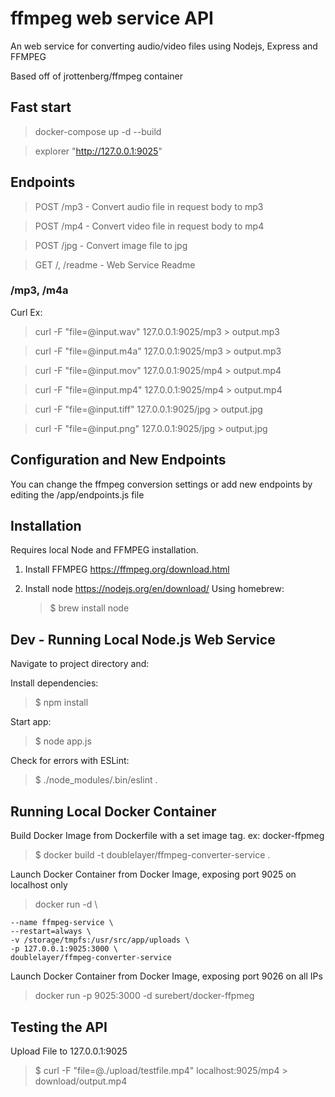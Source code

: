 # ffmpeg web service API

An web service for converting audio/video files using Nodejs, Express and FFMPEG

Based off of jrottenberg/ffmpeg container

## Fast start

> docker-compose up -d --build

> explorer "http://127.0.0.1:9025"

## Endpoints

> POST /mp3 - Convert audio file in request body to mp3

> POST /mp4 - Convert video file in request body to mp4

> POST /jpg - Convert image file to jpg

> GET /, /readme - Web Service Readme

### /mp3, /m4a

Curl Ex:

> curl -F "file=@input.wav" 127.0.0.1:9025/mp3 > output.mp3

> curl -F "file=@input.m4a" 127.0.0.1:9025/mp3 > output.mp3

> curl -F "file=@input.mov" 127.0.0.1:9025/mp4 > output.mp4

> curl -F "file=@input.mp4" 127.0.0.1:9025/mp4 > output.mp4

> curl -F "file=@input.tiff" 127.0.0.1:9025/jpg > output.jpg

> curl -F "file=@input.png" 127.0.0.1:9025/jpg > output.jpg

## Configuration and New Endpoints

You can change the ffmpeg conversion settings or add new endpoints by editing
the /app/endpoints.js file

## Installation

Requires local Node and FFMPEG installation.

1. Install FFMPEG https://ffmpeg.org/download.html

2. Install node https://nodejs.org/en/download/
   Using homebrew:
   > \$ brew install node

## Dev - Running Local Node.js Web Service

Navigate to project directory and:

Install dependencies:

> \$ npm install

Start app:

> \$ node app.js

Check for errors with ESLint:

> \$ ./node_modules/.bin/eslint .

## Running Local Docker Container

Build Docker Image from Dockerfile with a set image tag. ex: docker-ffpmeg

> \$ docker build -t doublelayer/ffmpeg-converter-service .

Launch Docker Container from Docker Image, exposing port 9025 on localhost only

> docker run -d \

    --name ffmpeg-service \
    --restart=always \
    -v /storage/tmpfs:/usr/src/app/uploads \
    -p 127.0.0.1:9025:3000 \
    doublelayer/ffmpeg-converter-service

Launch Docker Container from Docker Image, exposing port 9026 on all IPs

> docker run -p 9025:3000 -d surebert/docker-ffpmeg

## Testing the API

Upload File to 127.0.0.1:9025

> \$ curl -F "file=@./upload/testfile.mp4" localhost:9025/mp4 > download/output.mp4
